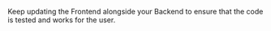 Keep updating the Frontend alongside your Backend to ensure that the code is tested and works for the user.